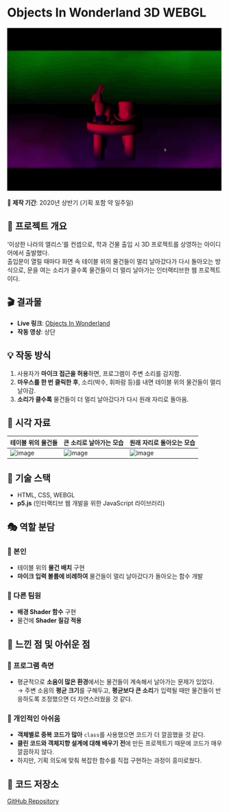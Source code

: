 # Objects In Wonderland 3D WEBGL
<img src="screen-recording.gif" width="500px"></img>

**📅 제작 기간**: 2020년 상반기 (기획 포함 약 일주일)  

## 🔗 프로젝트 개요  
‘이상한 나라의 앨리스’를 컨셉으로, 학과 건물 출입 시 3D 프로젝트를 상영하는 아이디어에서 출발했다.  
출입문이 열릴 때마다 화면 속 테이블 위의 물건들이 멀리 날아갔다가 다시 돌아오는 방식으로, 문을 여는 소리가 클수록 물건들이 더 멀리 날아가는 인터랙티브한 웹 프로젝트이다.  

## 🎬 결과물  
- **Live 링크**: [Objects In Wonderland](https://donginlee.github.io/Objects-In-Wonderland/)  
- **작동 영상**: 상단

## 💡 작동 방식  
1. 사용자가 **마이크 접근을 허용**하면, 프로그램이 주변 소리를 감지함.  
2. **마우스를 한 번 클릭한 후**, 소리(박수, 휘파람 등)를 내면 테이블 위의 물건들이 멀리 날아감.  
3. **소리가 클수록** 물건들이 더 멀리 날아갔다가 다시 원래 자리로 돌아옴.  

## 📸 시각 자료  
| 테이블 위의 물건들 | 큰 소리로 날아가는 모습 | 원래 자리로 돌아오는 모습 |  
|-------------|------------------------|--------------------|  
| ![image](https://github.com/user-attachments/assets/0381af08-5d87-4bc3-9a2c-ffc69c991a44) | ![image](https://github.com/user-attachments/assets/93091d10-e78c-4820-8c4d-cbbca21ddac9) | ![image](https://github.com/user-attachments/assets/13d4d6f9-a10d-4933-a553-322bce72688e) |  

## 🔧 기술 스택  
- HTML, CSS, WEBGL
- **p5.js** (인터랙티브 웹 개발을 위한 JavaScript 라이브러리)  

## 🎭 역할 분담  
### 🔹 본인 
- 테이블 위의 **물건 배치** 구현  
- **마이크 입력 볼륨에 비례하여** 물건들이 멀리 날아갔다가 돌아오는 함수 개발  

### 🔹 다른 팀원
- **배경 Shader 함수** 구현  
- 물건에 **Shader 질감 적용**  

## 📝 느낀 점 및 아쉬운 점  

### 🔹 프로그램 측면  
- 평균적으로 **소음이 많은 환경**에서는 물건들이 계속해서 날아가는 문제가 있었다.  
  → 주변 소음의 **평균 크기**를 구해두고, **평균보다 큰 소리**가 입력될 때만 물건들이 반응하도록 조정했으면 더 자연스러웠을 것 같다.  

### 🔹 개인적인 아쉬움  
- **객체별로 중복 코드가 많아** `class`를 사용했으면 코드가 더 깔끔했을 것 같다.  
- **클린 코드와 객체지향 설계에 대해 배우기 전**에 만든 프로젝트기 때문에 코드가 매우 깔끔하지 않다. 
- 하지만, 기획 의도에 맞춰 복잡한 함수를 직접 구현하는 과정이 흥미로웠다.  

## 📂 코드 저장소  
[GitHub Repository](https://github.com/donginLee/Objects-In-Wonderland)  
